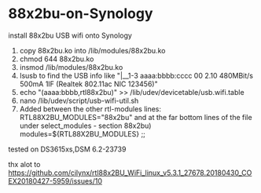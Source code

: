 # 88x2bu-on-Synology
install 88x2bu USB wifi onto Synology
1. copy 88x2bu.ko into  /lib/modules/88x2bu.ko
2. chmod 644 88x2bu.ko
3. insmod /lib/modules/88x2bu.ko
4. lsusb to find the USB info like "|__1-3         aaaa:bbbb:cccc 00  2.10  480MBit/s 500mA 1IF  (Realtek 802.11ac NIC 123456)"
5. echo "(aaaa:bbbb,rtl88x2bu)" >> /lib/udev/devicetable/usb.wifi.table
6. nano /lib/udev/script/usb-wifi-util.sh
7. Added between the other rtl-modules lines:
RTL88X2BU_MODULES="88x2bu"
and at the far bottom lines of the file under
select_modules - section
88x2bu)
modules=${RTL88X2BU_MODULES}
;;

tested on DS3615xs,DSM 6.2-23739

thx alot to https://github.com/cilynx/rtl88x2BU_WiFi_linux_v5.3.1_27678.20180430_COEX20180427-5959/issues/10
